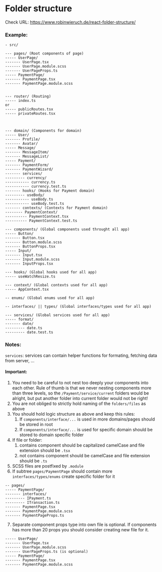 # Folder structure

Check URL: https://www.robinwieruch.de/react-folder-structure/

### Example:

```
- src/

--- pages/ (Root components of page)
----- UserPage/
------- UserPage.tsx
------- UserPage.module.scss
------- UserPageProps.ts
----- PaymentPage/
------- PaymentPage.tsx
------- PaymentPage.module.scss


--- router/ (Routing)
----- index.ts
or
----- publicRoutes.tsx
----- privateRoutes.tsx



--- domain/ (Components for domain)
----- User/
------- Profile/
------- Avatar/
----- Message/
------- MessageItem/
------- MessageList/
----- Payment/
------- PaymentForm/
------- PaymentWizard/
------- services/
--------- currency/
----------- currency.ts
----------- currency.test.ts
------- hooks/ (Hooks for Payment domain)
--------- useBody/
----------- useBody.ts
----------- useBody.test.ts
------- contexts/ (Contexts for Payment domain)
-------- PaymentContext/
---------- PaymentContext.tsx
---------- PaymentContext.test.ts

--- components/ (Global components used throught all app)
----- Button/
------- Button.tsx
------- Button.module.scss
------- ButtonProps.tsx
----- Input/
------- Input.tsx
------- Input.module.scss
------- InputProps.tsx

--- hooks/ (Global hooks used for all app)
----- useWatchResize.ts

--- context/ (Global contexts used for all app)
----- AppContext.tsx

-- enums/ (Global enums used for all app)

-- interfaces/ || types/ (Global interfaces/types used for all app)

--- services/ (Global services used for all app)
----- format/
------- date/
--------- date.ts
--------- date.test.ts
```

### Notes:

`services`: services can contain helper functions for formating, fetching data from server, ...

#### Important:

1. You need to be careful to not nest too deeply your components into each other. Rule of thumb is that we never nesting
   components more than three levels, so the `/Payment/service/current` folders would be alright, but put another folder
   into current folder would not be right!
2. You are not obliged to strictly hold naming of the `folders/files` as above
3. You should hold logic structure as above and keep this rules:
   1. If `components/interface/...` is used in more domains/pages should be stored in root
   2. If `components/interface/...` is used for specific domain should be stored to domain specific folder
4. If file or folder:
   1. contains component should be capitalized camelCase and file extension should be `.tsx`
   2. not contains component should be camelCase and file extension should be `.ts`
5. SCSS files are postfixed by `.module`
6. If subtree `pages/PaymentPage` should contain more `interfaces/types/enums` create specific folder for it

```
-- pages/
----- PaymentPage/
------- interfaces/
--------- IPayment.ts
--------- ITransaction.ts
------- PaymentPage.tsx
------- PaymentPage.module.scss
------- PaymentPageProps.ts
```

7. Separate component props type into own file is optional. If components has more than 20 props you should
   consider creating new file for it.

```
----- UserPage/
------- UserPage.tsx
------- UserPage.module.scss
------- UserPageProps.ts (is optional)
----- PaymentPage/
------- PaymentPage.tsx
------- PaymentPage.module.scss
```
